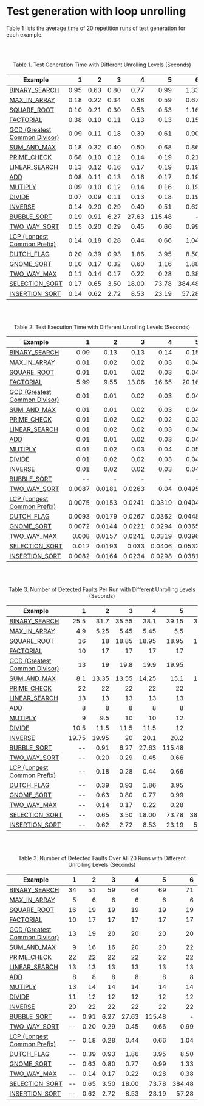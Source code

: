 # Test generation with loop unrolling

Table 1 lists the average time of 20 repetition runs of test generation for each example.

<br><br>

<p align="center">Table 1. Test Generation Time with Different Unrolling Levels (Seconds)</p>

| Example        | 1   | 2     | 3     | 4     |5      |6      |7      |8      | 9     |10     |11     |12     |13     |14     |15     |
| ------------- |-----:| -----:| -----:| -----:| -----:| -----:| -----:| -----:| -----:| -----:| -----:| -----:| -----:| -----:| -----:| 
| [BINARY_SEARCH](../main/experiment/binary_search/binary_search.e) | 0.95 | 0.63  |0.80   |0.77   |0.99   |1.33   |1.46   |1.96   |2.77   |7.05   |–      |–      |–      |–      |      –| 
|  [MAX_IN_ARRAY](../main/experiment/max_in_array/max_in_array.e) | 0.18 |0.22   |0.34   |0.38   |0.59   |0.67   |0.90   |1.06   |1.32   |1.70   |2.11   |2.48   |2.94   | 3.36  |5.54   |
|  [SQUARE_ROOT](../main/experiment/square_root/square_root.e)  | 0.10 |0.21   |0.30   | 0.53  | 0.53  |1.16   | 1.67  | 2.97  | 3.85  | 6.41  | –     | –     | –     | –     | –     |
|  [FACTORIAL](../main/experiment/factorial/factorial.e)    | 0.38 |0.10   |0.11   |0.13   | 0.13  | 0.15  | 0.16  | 0.19  | 0.21  | 0.24  | 0.27  | 0.30  | 0.33  | 0.35  | 0.40  | 
|  [GCD (Greatest Common Divisor)](../main/experiment/gcd/gcd.e)       |0.09   | 0.11  | 0.18  | 0.39  | 0.61  | 0.90  | 1.70  | 4.27  | –     | –     | –     |–      |–    |–    | –   |
|  [SUM_AND_MAX](../main/experiment/sum_and_max/sum_and_max.e)  | 0.18 | 0.32  | 0.40  | 0.50  | 0.68  | 0.86  | 1.10  | 1.50  | 1.90  | 2.46  | 2.90  | 3.53  | 3.80  |4.59   | 6.33  |
|  [PRIME_CHECK](../main/experiment/prime_check/prime_check.e)  | 0.68 | 0.10  | 0.12  | 0.14  | 0.19  | 0.21  | 0.26  | 0.46  | –     |–      |–      |–      | –     |–      | –     |
|  [LINEAR_SEARCH](../main/experiment/linear_search/linear_search.e)|0.13  |0.12   |0.16   |0.17   | 0.19  | 0.19  | 0.22  | 0.25  | 0.26  | 0.30  | 0.28  | 0.38  | 0.31  | 0.38  | 0.35  |
|  [ADD](../main/experiment/add/add.e)          | 0.08 | 0.11  | 0.13  | 0.16  | 0.17  | 0.19  | 0.21  |0.25   | 0.27  | 0.29  | 0.34  | 0.36  | 0.40  | 0.42  | 0.46  |
|  [MUTIPLY](../main/experiment/multiply/multiply.e)      | 0.09 | 0.10  | 0.12  | 0.14  | 0.16  | 0.19  | 0.21  | 0.24  | 0.26  | 0.29  | 0.33  | 0.37  | 0.37  | 0.45  | 0.45  |
|  [DIVIDE](../main/experiment/divide/divide.e)       | 0.07 | 0.09  | 0.11  | 0.13  | 0.18  | 0.19  | 0.22  | 0.25  | 0.27  | 0.30  | 0.40  | 0.38  |  0.44 | 0.67  | 0.54  | 
|  [INVERSE](../main/experiment/inverse/inverse.e)      | 0.14 | 0.20  | 0.29  | 0.40  | 0.51  | 0.62  | 0.79  | 0.97  | 1.12  | 1.27  | 1.48  | 1.68  | 2.0   | 2.32  | 2.57  |
|  [BUBBLE_SORT](../main/experiment/bubble_sort/bubble_sort.e)  | 0.19 | 0.91  | 6.27  | 27.63 | 115.48|-      |-      |-      |-      |-      |–      |–      |–      |–      |      –| 
|  [TWO_WAY_SORT](../main/experiment/two_way_sort/two_way_sort.e) | 0.15 | 0.20  |0.29   |0.45   |0.66   |0.99   |1.56   |2.12   |2.70   |3.65   |4.89   |6.45   |9.00   |16.05  |  16.19| 
|  [LCP (Longest Common Prefix)](../main/experiment/lcp/lcp.e) | 0.14  | 0.18  |0.28   |0.44   |0.66   |1.04   |1.53   |2.25   |3.15   |4.76   |6.22   |9.95   |13.02  |17.29  |  22.39| 
|  [DUTCH_FLAG](../main/experiment/dutch_flag/dutch_flag.e)   | 0.20 | 0.39  |0.93   |1.86   |3.95   |8.50   |16.69  |50.74  |98.00  |363.27 |361.65 |–      |–      |–      |      –| 
|  [GNOME_SORT](../main/experiment/gnome_sort/gnome_sort.e)   | 0.10   | 0.17  |0.32   |0.60   |  1.16 |1.88   |2.57   |5.09   |7.79   |13.94   |22.28      |32.99      |41.26      |70.59      |      128.96| 
|  [TWO_WAY_MAX](../main/experiment/two_way_max/two_way_max.e)  | 0.11 | 0.14  |0.17   |0.22   |0.28   |0.38   |0.51   |0.73   |0.91   |1.16   |1.47   |1.86   |2.30   |2.82   |  3.33 | 
|  [SELECTION_SORT](../main/experiment/selection_sort/selection_sort.e)      | 0.17  | 0.65  |3.50   |18.00  |73.78  |384.48 |-      |1414.92|-      |-   |–      |–      |–      |–      |      –| 
|  [INSERTION_SORT](../main/experiment/insertion_sort/insertion_sort.e)      | 0.14  | 0.62  |2.72   |8.53   |23.19  |57.28  |138.76 |422.77 |-      |-   |–      |–      |–      |–      |      –| 



<br><br>


<p align="center">Table 2. Test Execution Time with Different Unrolling Levels (Seconds)</p>

| Example        | 1   | 2     | 3     | 4     |5      |6      |7      |8      | 9     |10     |11     |12     |13     |14     |15     |
| ------------- |-----:| -----:| -----:| -----:| -----:| -----:| -----:| -----:| -----:| -----:| -----:| -----:| -----:| -----:| -----:| 
| [BINARY_SEARCH](../main/experiment/binary_search/binary_search.e) | 0.09 | 0.13 | 0.13 | 0.14 | 0.15 | 0.19 | 0.24 | 0.44 | 1.04 | 3.04 | -- | -- | -- | -- | --|
|  [MAX_IN_ARRAY](../main/experiment/max_in_array/max_in_array.e) |  0.01 | 0.02 | 0.02 | 0.03 | 0.04 | 0.05 | 0.05 | 0.06 | 0.07 | 0.08 | 0.09 | 0.09 | 0.10 | 0.11 | 0.12 |
|  [SQUARE_ROOT](../main/experiment/square_root/square_root.e)  | 0.01 | 0.01 | 0.02 | 0.03 | 0.04 | 0.04 | 0.05 | 0.06 | 0.06 | 0.07 | -- | -- | -- | -- | -- |
|  [FACTORIAL](../main/experiment/factorial/factorial.e)    | 5.99 | 9.55 | 13.06 | 16.65 | 20.16 | 23.72 | 27.26 | 30.87 | 34.46 | 38.14 | 41.78 | 45.32 | 48.94 | 52.58 | 56.22|
|  [GCD (Greatest Common Divisor)](../main/experiment/gcd/gcd.e)   |0.01 | 0.01 | 0.02 | 0.03 | 0.04 | 0.04 | 0.05 | 0.06 | -- | -- | -- | -- | -- | -- | -- |
|  [SUM_AND_MAX](../main/experiment/sum_and_max/sum_and_max.e)  | 0.01 | 0.01 | 0.02 | 0.03 | 0.04 | 0.04 | 0.05 | 0.06 | 0.07 | 0.07 | 0.08 | 0.09 | 0.10 | 0.11 | 0.11 |
|  [PRIME_CHECK](../main/experiment/prime_check/prime_check.e)  | 0.01 | 0.02 | 0.02 | 0.02 | 0.03 | 0.04 | 0.05 | 0.06 | -- | -- | -- | -- | -- | -- | -- |
|  [LINEAR_SEARCH](../main/experiment/linear_search/linear_search.e)|0.01 | 0.02 | 0.02 | 0.03 | 0.04 | 0.05 | 0.06 | 0.07 | 0.07 |  0.08 | 0.09 | 0.10 | 0.11 | 0.12 | 0.13|
|  [ADD](../main/experiment/add/add.e) | 0.01 | 0.01 | 0.02 | 0.03 | 0.04 | 0.05 | 0.06 | 0.06 | 0.07 | 0.08 | 0.08 | 0.09 | 0.10 | 0.11 |  0.12 |
|  [MUTIPLY](../main/experiment/multiply/multiply.e) | 0.01 | 0.02 | 0.03 | 0.04 | 0.05 | 0.06 | 0.06 | 0.07 | 0.08 | 0.09 | 0.10 | 0.11 | 0.12 | 0.13 | 0.14|
|  [DIVIDE](../main/experiment/divide/divide.e)       | 0.01 | 0.02 | 0.02 | 0.03 | 0.04 | 0.05 | 0.06 | 0.06 | 0.07 | 0.08 | 0.09 | 0.10 | 0.11 | 0.11 |  0.12 |
|  [INVERSE](../main/experiment/inverse/inverse.e)      | 0.01 | 0.02 | 0.02 | 0.03 | 0.04 | 0.05 | 0.05 | 0.06 | 0.07 | 0.08 | 0.09 | 0.09 | 0.10 | 0.11 | 0.12|
|  [BUBBLE_SORT](../main/experiment/bubble_sort/bubble_sort.e)  | -- | - | -  | - | - |-      |-      |-      |-      |-      |–      |–      |–      |–      |      –| 
|  [TWO_WAY_SORT](../main/experiment/two_way_sort/two_way_sort.e) | 0.0087 | 0.0181  | 0.0263  |0.04   | 0.0495   |0.0591   | 0.0673  |0.0757   |0.0856   |0.0948   |0.1034  |0.1128   |0.1240   |0.1316 |  0.1428| 
|  [LCP (Longest Common Prefix)](../main/experiment/lcp/lcp.e) | 0.0075  | 0.0153  |0.0241  |0.0319   |0.0404   |0.0477   |0.0555  |0.0631   | 0.0721   | 0.08   |0.0885   |0.0963   |0.1054  |0.1132  |  0.1213| 
|  [DUTCH_FLAG](../main/experiment/dutch_flag/dutch_flag.e)   | 0.0093 | 0.0179  | 0.0267   | 0.0362   | 0.0448   |0.0528   | 0.0611  | 0.0706  | 0.0801  | 0.0976| -    |–      |–      |–      |      –| 
|  [GNOME_SORT](../main/experiment/gnome_sort/gnome_sort.e)   | 0.0072  | 0.0144  | 0.0221   | 0.0294   | 0.0365   | 0.0448   |0.0529   |0.0617   |0.069   |0.0782   |0.088     |0.0984      |0.1078      |0.122      |     0.1323 | 
|  [TWO_WAY_MAX](../main/experiment/two_way_max/two_way_max.e)  | 0.008 | 0.0157  |0.0241  |0.0319   |0.0396   |0.0491   |0.058  |0.0671   |0.0761   |0.0847   |0.0938   |0.1037  |0.1124   |0.1214   |  0.1301 | 
|  [SELECTION_SORT](../main/experiment/selection_sort/selection_sort.e)      | 0.012  | 0.0193  |0.033   |0.0406  |0.0532  | 0.0641 | 0.0792      | 0.0883 |-      |-   |–      |–      |–      |–      |      –| 
|  [INSERTION_SORT](../main/experiment/insertion_sort/insertion_sort.e)      |0.0082  | 0.0164  |0.0234   |0.0298   |0.0381  |0.0466  |0.0548 |0.0632 |-      |-   |–      |–      |–      |–      |      –| 


<br><br>

<p align="center">Table 3. Number of Detected Faults Per Run with Different Unrolling Levels (Seconds)</p>

| Example        | 1   | 2     | 3     | 4     |5      |6      |7      |8      | 9     |10     |11     |12     |13     |14     |15     |
| ------------- |-----:| -----:| -----:| -----:| -----:| -----:| -----:| -----:| -----:| -----:| -----:| -----:| -----:| -----:| -----:| 
| [BINARY_SEARCH](../main/experiment/binary_search/binary_search.e)    | 25.5  | 31.7  | 35.55 | 38.1  |39.15  | 39.95 | 41.05 | 41.8  | 42.25 | 42.8  | -- | -- | -- | -- | --|
|  [MAX_IN_ARRAY](../main/experiment/max_in_array/max_in_array.e) | 4.9 | 5.25 | 5.45  | 5.45  | 5.5   | 5.5   | 5.55  | 5.55  | 5.55  | 5.6 | 5.65 | 5.7 | 5.8 | 5.8 | 5.8 |
|  [SQUARE_ROOT](../main/experiment/square_root/square_root.e)    |16   | 18   | 18.85 | 18.95 | 18.95 | 18.95 | 18.95 | 18.95  |19    | 19  | -- | --  | -- | -- | -- |
|  [FACTORIAL](../main/experiment/factorial/factorial.e)          | 10  | 17   | 17    | 17    | 17    | 17    | 17    | 17     | 17   | 17 18   | 18  |18  | 18 |  18|
|  [GCD (Greatest Common Divisor)](../main/experiment/gcd/gcd.e)  |13   | 19   | 19.8  | 19.9  | 19.95 | 20    | 20    |20      | --   |  -- | --   | --  | --  | --   | --   |
|  [SUM_AND_MAX](../main/experiment/sum_and_max/sum_and_max.e)    | 8.1 |13.35 | 13.55 | 14.25 | 15.1  | 16.45 | 16.5  | 16.65  |16.85 | 17.25  | 17.4| 17.8| 17.85| 18.15| 18.15|
|  [PRIME_CHECK](../main/experiment/prime_check/prime_check.e)    | 22  | 22   |22     |22     |22     |22     |22     |22.55   | --   | -- | -- | -- | -- | -- | -- |
|  [LINEAR_SEARCH](../main/experiment/linear_search/linear_search.e)|13 |13    |13     |13     | 13    | 13    | 13    |13      | 13   |13   | 13    | 13 |  13| 13 |13   |
|  [ADD](../main/experiment/add/add.e) |  8   | 8    | 8    |8     | 8    | 8    | 8    | 8    | 8    | 8    | 8    | 8    | 8    | 8    |   8    |   
|  [MUTIPLY](../main/experiment/multiply/multiply.e) | 9    |9.5   |10    |10    |12    |12    |12    |12    |12    |12    |12    | 12    | 12   | 12   | 12   |
|  [DIVIDE](../main/experiment/divide/divide.e)      | 10.5 | 11.5 | 11.5 | 11.5 | 12   | 12   | 12   | 12   | 12   | 12   | 12   |12     | 12   | 12   | 12   |
|  [INVERSE](../main/experiment/inverse/inverse.e)   | 19.75| 19.95| 20   |20.1  | 20.2 | 20.2 | 20.3 | 20.5 | 20.6 | 20.6 | 20.6 | 20.6 |20.8| 20.8 | 20.9 |
|  [BUBBLE_SORT](../main/experiment/bubble_sort/bubble_sort.e)  | -- | 0.91  | 6.27  | 27.63 | 115.48|-      |-      |-      |-      |-      |–      |–      |–      |–      |      –| 
|  [TWO_WAY_SORT](../main/experiment/two_way_sort/two_way_sort.e) | -- | 0.20  |0.29   |0.45   |0.66   |0.99   |1.56   |2.12   |2.70   |3.65   |4.89   |6.45   |9.00   |16.05  |  16.19| 
|  [LCP (Longest Common Prefix)](../main/experiment/lcp/lcp.e) | --  | 0.18  |0.28   |0.44   |0.66   |1.04   |1.53   |2.25   |3.15   |4.76   |6.22   |9.95   |13.02  |17.29  |  22.39| 
|  [DUTCH_FLAG](../main/experiment/dutch_flag/dutch_flag.e)   | -- | 0.39  |0.93   |1.86   |3.95   |8.50   |16.69  |50.74  |98.00  |363.27 |361.65 |–      |–      |–      |      –| 
|  [GNOME_SORT](../main/experiment/gnome_sort/gnome_sort.e)   | --   | 0.63  |0.80   |0.77   |0.99   |1.33   |1.46   |1.96   |2.77   |7.05   |–      |–      |–      |–      |      –| 
|  [TWO_WAY_MAX](../main/experiment/two_way_max/two_way_max.e)  | -- | 0.14  |0.17   |0.22   |0.28   |0.38   |0.51   |0.73   |0.91   |1.16   |1.47   |1.86   |2.30   |2.82   |  3.33 | 
|  [SELECTION_SORT](../main/experiment/selection_sort/selection_sort.e)      | --  | 0.65  |3.50   |18.00  |73.78  |384.48 |-      |1414.92|-      |-   |–      |–      |–      |–      |      –| 
|  [INSERTION_SORT](../main/experiment/insertion_sort/insertion_sort.e)      | --  | 0.62  |2.72   |8.53   |23.19  |57.28  |138.76 |422.77 |-      |-   |–      |–      |–      |–      |      –| 

<br><br>

<p align="center">Table 3. Number of Detected Faults Over All 20 Runs with Different Unrolling Levels (Seconds)</p>

| Example        | 1   | 2     | 3     | 4     |5      |6      |7      |8      | 9     |10     |11     |12     |13     |14     |15     |
| ------------- |-----:| -----:| -----:| -----:| -----:| -----:| -----:| -----:| -----:| -----:| -----:| -----:| -----:| -----:| -----:| 
| [BINARY_SEARCH](../main/experiment/binary_search/binary_search.e)    | 34    | 51    |  59   | 64    | 69    | 71    | 72    | 74    |    74 | 74  | --  | -- | -- | -- | --|
|  [MAX_IN_ARRAY](../main/experiment/max_in_array/max_in_array.e) |  5 | 6     | 6     | 6     | 6     | 6     | 6     | 6     | 6     |     6  | 6   | 6   | 6  | 6  | 6  |
|  [SQUARE_ROOT](../main/experiment/square_root/square_root.e)    |16  | 19    | 19    | 19    | 19    | 19    | 19    | 19    | 19    |    19 | -- | -- | -- | -- | -- |
|  [FACTORIAL](../main/experiment/factorial/factorial.e)    | 10  | 17 | 17    | 17    | 17    | 17    | 17    | 17    | 17    | 17    |    18 | 18 | 18 | 18 | 18 |
|  [GCD (Greatest Common Divisor)](../main/experiment/gcd/gcd.e)  |13  |19     | 20    | 20    | 20    | 20    | 20    | 20    |    -- | -- | -- | -- | -- | -- | -- |
|  [SUM_AND_MAX](../main/experiment/sum_and_max/sum_and_max.e)  | 9    | 16    | 16    | 20    | 20    | 22    | 22    | 22    | 22    | 22  | 22    | 22 | 22 | 22 |  22 |
|  [PRIME_CHECK](../main/experiment/prime_check/prime_check.e)  | 22   | 22    | 22    | 22    | 22    | 22    | 22    | 23    | -- | -- | -- | -- | -- | -- | -- |
|  [LINEAR_SEARCH](../main/experiment/linear_search/linear_search.e)   | 13    | 13    | 13    | 13    | 13    | 13    | 13    | 13 | 13 | 13 13   |13  | 13 | 13  | 13 | 
|  [ADD](../main/experiment/add/add.e) | 8   | 8     | 8   | 8    | 8  | 8     |  8    | 8     | 8     | 8     | 8     | 8     | 8  |  8 | 8  |
|  [MUTIPLY](../main/experiment/multiply/multiply.e)  | 13 | 14   | 14 | 14    | 14    | 14    | 14    | 14    | 14    | 14    | 14 | 14 | 14 14   | 14 |
|  [DIVIDE](../main/experiment/divide/divide.e)       | 11 | 12   | 12 | 12    | 12    | 12    | 12    | 12    | 12    | 12    | 12 |12  | 12 12   | 12 |
|  [INVERSE](../main/experiment/inverse/inverse.e)    | 20 |22    |22  | 22    | 22    | 22    | 22    | 22    | 22    | 22    | 22 |22  | 22 22   | 22 |
|  [BUBBLE_SORT](../main/experiment/bubble_sort/bubble_sort.e)  | -- | 0.91  | 6.27  | 27.63 | 115.48|-      |-      |-      |-      |-      |–      |–      |–      |–      |      –| 
|  [TWO_WAY_SORT](../main/experiment/two_way_sort/two_way_sort.e) | -- | 0.20  |0.29   |0.45   |0.66   |0.99   |1.56   |2.12   |2.70   |3.65   |4.89   |6.45   |9.00   |16.05  |  16.19| 
|  [LCP (Longest Common Prefix)](../main/experiment/lcp/lcp.e) | --  | 0.18  |0.28   |0.44   |0.66   |1.04   |1.53   |2.25   |3.15   |4.76   |6.22   |9.95   |13.02  |17.29  |  22.39| 
|  [DUTCH_FLAG](../main/experiment/dutch_flag/dutch_flag.e)   | -- | 0.39  |0.93   |1.86   |3.95   |8.50   |16.69  |50.74  |98.00  |363.27 |361.65 |–      |–      |–      |      –| 
|  [GNOME_SORT](../main/experiment/gnome_sort/gnome_sort.e)   | --   | 0.63  |0.80   |0.77   |0.99   |1.33   |1.46   |1.96   |2.77   |7.05   |–      |–      |–      |–      |      –| 
|  [TWO_WAY_MAX](../main/experiment/two_way_max/two_way_max.e)  | -- | 0.14  |0.17   |0.22   |0.28   |0.38   |0.51   |0.73   |0.91   |1.16   |1.47   |1.86   |2.30   |2.82   |  3.33 | 
|  [SELECTION_SORT](../main/experiment/selection_sort/selection_sort.e)      | --  | 0.65  |3.50   |18.00  |73.78  |384.48 |-      |1414.92|-      |-   |–      |–      |–      |–      |      –| 
|  [INSERTION_SORT](../main/experiment/insertion_sort/insertion_sort.e)      | --  | 0.62  |2.72   |8.53   |23.19  |57.28  |138.76 |422.77 |-      |-   |–      |–      |–      |–      |      –| 

